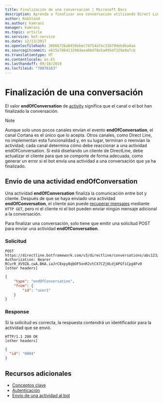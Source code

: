 ```yaml
---
title: Finalización de una conversación | Microsoft Docs
description: Aprenda a finalizar una conversación utilizando Direct Line API v3.0.
author: RobStand
ms.author: kamrani
manager: kamrani
ms.topic: article
ms.service: bot-service
ms.date: 12/13/2017
ms.openlocfilehash: 3006672ba8459ebec7d754a7ec31679debdba4aa
ms.sourcegitcommit: e815e786413296deea0bd78e5a495df329a9a7cb
ms.translationtype: HT
ms.contentlocale: es-ES
ms.lasthandoff: 09/10/2019
ms.locfileid: "70876163"
---
```

# <a name="end-a-conversation"></a>Finalización de una conversación

El valor **endOfConversation** de [activity](https://aka.ms/botSpecs-activitySchema) significa que el canal o el bot han finalizado la conversación. 

> [!NOTE] 
> Aunque solo unos pocos canales envían el evento **endOfConversation**, el canal Cortana es el único que lo acepta. Otros canales, como Direct Line, no implementan esta funcionalidad y, en su lugar, terminan o reenvían la actividad; cada canal determina cómo debe reaccionar a una actividad endOfConversation. Si está diseñando un cliente de DirectLine, debe actualizar el cliente para que se comporte de forma adecuada, como generar un error si el bot envía una actividad a una conversación que ya ha finalizado.

## <a name="send-an-endofconversation-activity"></a>Envío de una actividad endOfConversation

Una actividad **endOfConversation** finaliza la comunicación entre bot y cliente. Después de que se haya enviado una actividad **endOfConversation**, el cliente aún puede [recuperar mensajes](bot-framework-rest-direct-line-3-0-receive-activities.md#http-get) mediante `HTTP GET`, pero ni el cliente ni el bot pueden enviar ningún mensaje adicional a la conversación. 

Para finalizar una conversación, solo tiene que emitir una solicitud POST para enviar una actividad **endOfConversation**.

### <a name="request"></a>Solicitud

```http
POST https://directline.botframework.com/v3/directline/conversations/abc123/activities
Authorization: Bearer RCurR_XV9ZA.cwA.BKA.iaJrC8xpy8qbOF5xnR2vtCX7CZj0LdjAPGfiCpg4Fv0
[other headers]
```

```json
{
    "type": "endOfConversation",
    "from": {
        "id": "user1"
    }
}
```

### <a name="response"></a>Response

Si la solicitud es correcta, la respuesta contendrá un identificador para la actividad que se envió.

```http
HTTP/1.1 200 OK
[other headers]
```

```json
{
  "id": "0004"
}
```

## <a name="additional-resources"></a>Recursos adicionales

- [Conceptos clave](bot-framework-rest-direct-line-3-0-concepts.md)
- [Autenticación](bot-framework-rest-direct-line-3-0-authentication.md)
- [Envío de una actividad al bot](bot-framework-rest-direct-line-3-0-send-activity.md)
